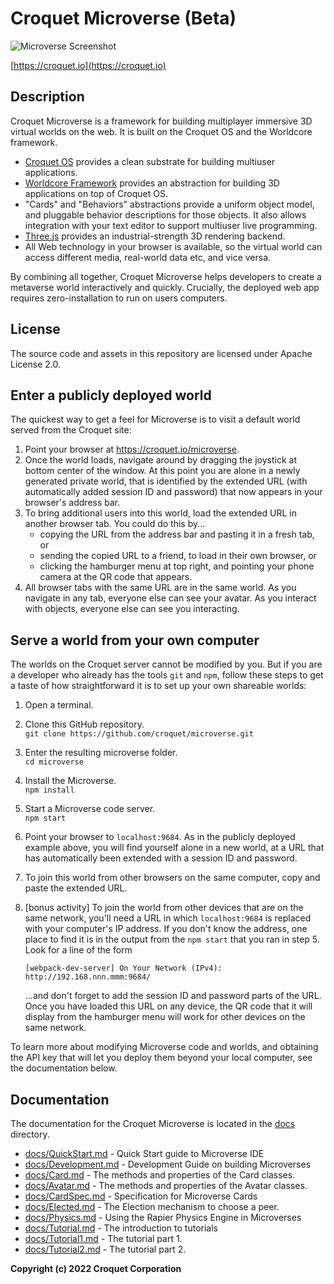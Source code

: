 # Croquet Microverse (Beta)

![Microverse Screenshot](https://croquet.io/images/microversess.png)

[https://croquet.io](https://croquet.io)

## Description

Croquet Microverse is a framework for building multiplayer immersive 3D virtual worlds on the web. It is built on the Croquet OS and the Worldcore framework.

* [Croquet OS](https://croquet.io/docs/croquet) provides a clean substrate for building multiuser applications.
* [Worldcore Framework](https://croquet.io/docs/worldcore) provides an abstraction for building 3D applications on top of Croquet OS.
* "Cards" and "Behaviors" abstractions provide a uniform object model, and pluggable behavior descriptions for those objects. It also allows integration with your text editor to support multiuser live programming.
* [Three.js](https://threejs.org) provides an industrial-strength 3D rendering backend.
* All Web technology in your browser is available, so the virtual world can access different media, real-world data etc, and vice versa.

By combining all together, Croquet Microverse helps developers to create a metaverse world interactively and quickly. Crucially, the deployed web app requires zero-installation to run on users computers.

## License

The source code and assets in this repository are licensed under Apache License 2.0.

## Enter a publicly deployed world

The quickest way to get a feel for Microverse is to visit a default world served from the Croquet site:

1. Point your browser at https://croquet.io/microverse.
2. Once the world loads, navigate around by dragging the joystick at bottom center of the window.  At this point you are alone in a newly generated private world, that is identified by the extended URL (with automatically added session ID and password) that now appears in your browser's address bar.
3. To bring additional users into this world, load the extended URL in another browser tab.  You could do this by...
   * copying the URL from the address bar and pasting it in a fresh tab, or
   * sending the copied URL to a friend, to load in their own browser, or
   * clicking the hamburger menu at top right, and pointing your phone camera at the QR code that appears.
4. All browser tabs with the same URL are in the same world.  As you navigate in any tab, everyone else can see your avatar.  As you interact with objects, everyone else can see you interacting.

## Serve a world from your own computer

The worlds on the Croquet server cannot be modified by you.  But if you are a developer who already has the tools `git` and `npm`, follow these steps to get a taste of how straightforward it is to set up your own shareable worlds:

1. Open a terminal.
2. Clone this GitHub repository.
   <br>`git clone https://github.com/croquet/microverse.git`
3. Enter the resulting microverse folder.
   <br>`cd microverse`
4. Install the Microverse.
   <br>`npm install`
5. Start a Microverse code server.
   <br>`npm start`
6. Point your browser to `localhost:9684`.  As in the publicly deployed example above, you will find yourself alone in a new world, at a URL that has automatically been extended with a session ID and password.
7. To join this world from other browsers on the same computer, copy and paste the extended URL.
8. [bonus activity] To join the world from other devices that are on the same network, you'll need a URL in which `localhost:9684` is replaced with your computer's IP address.  If you don't know the address, one place to find it is in the output from the `npm start` that you ran in step 5.  Look for a line of the form

   `[webpack-dev-server] On Your Network (IPv4): http://192.168.nnn.mmm:9684/`

   ...and don't forget to add the session ID and password parts of the URL. Once you have loaded this URL on any device, the QR code that it will display from the hamburger menu will work for other devices on the same network.

To learn more about modifying Microverse code and worlds, and obtaining the API key that will let you deploy them beyond your local computer, see the documentation below.
## Documentation

The documentation for the Croquet Microverse is located in the [docs](./docs) directory.

* [docs/QuickStart.md](./docs/QuickStart.md) - Quick Start guide to Microverse IDE
* [docs/Development.md](./docs/Development.md) - Development Guide on building Microverses
* [docs/Card.md](./docs/Card.md) - The methods and properties of the Card classes.
* [docs/Avatar.md](./docs/Avatar.md) - The methods and properties of the Avatar classes.
* [docs/CardSpec.md](./docs/CardSpec.md) - Specification for Microverse Cards
* [docs/Elected.md](./docs/Elected.md) - The Election mechanism to choose a peer.
* [docs/Physics.md](./docs/Physics.md) - Using the Rapier Physics Engine in Microverses
* [docs/Tutorial.md](./docs/Tutorial.md) - The introduction to tutorials
* [docs/Tutorial1.md](./docs/Tutorial1.md) - The tutorial part 1.
* [docs/Tutorial2.md](./docs/Tutorial2.md) - The tutorial part 2.


**Copyright (c) 2022 Croquet Corporation**
